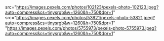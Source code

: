 src="https://images.pexels.com/photos/102123/pexels-photo-102123.jpeg?auto=compress&cs=tinysrgb&w=1260&h=750&dpr=1"
src="https://images.pexels.com/photos/53821/pexels-photo-53821.jpeg?auto=compress&cs=tinysrgb&w=1260&h=750&dpr=1"
"https://images.pexels.com/photos/5755973/pexels-photo-5755973.jpeg?auto=compress&cs=tinysrgb&w=1260&h=750&dpr=1"
